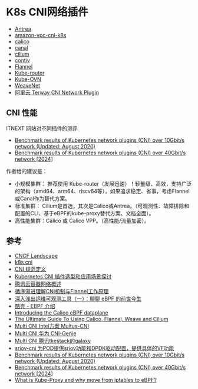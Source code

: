 # K8s CNI网络插件


- [Antrea](https://github.com/antrea-io/antrea)
- [amazon-vpc-cni-k8s](https://github.com/aws/amazon-vpc-cni-k8s)
- [calico](https://github.com/projectcalico/calico)
- [canal](https://github.com/projectcalico/canal)
- [cilium](https://github.com/cilium/cilium)
- [contiv](https://github.com/contiv/vpp)
- [Flannel](https://github.com/flannel-io/flannel)
- [Kube-router](https://github.com/cloudnativelabs/kube-router)
- [Kube-OVN](https://github.com/kubeovn/kube-ovn)
- [WeaveNet](https://github.com/weaveworks/weave)
- [阿里云 Terway CNI Network Plugin](https://github.com/AliyunContainerService/terway)


## CNI 性能

ITNEXT 网站对不同插件的测评

- [Benchmark results of Kubernetes network plugins (CNI) over 10Gbit/s network (Updated: August 2020)](https://itnext.io/benchmark-results-of-kubernetes-network-plugins-cni-over-10gbit-s-network-updated-august-2020-6e1b757b9e49)
- [Benchmark results of Kubernetes network plugins (CNI) over 40Gbit/s network [2024]](https://itnext.io/benchmark-results-of-kubernetes-network-plugins-cni-over-40gbit-s-network-2024-156f085a5e4e#89d8-90c23c8caeb4-reply)

作者给的建议是：

- 小规模集群： 推荐使用 Kube-router（发展迅速）！轻量级、高效，支持广泛的架构（amd64、arm64、riscv64等），如果追求稳定、省事，考虑Flannel或Canal作为替代方案。
- 标准集群： Cilium是首选，其次是Calico或Antrea。（可观测性、故障排除和配置的CLI、基于eBPF的kube-proxy替代方案、文档全面）。
- 高性能集群：Calico 或 Calico VPP。（高性能/流量加密）。




## 参考
- [CNCF Landscape](https://landscape.cncf.io/)
- [k8s cni](https://kubernetes.feisky.xyz/extension/network/cni)
- [CNI 规范定义](https://github.com/containernetworking/cni/blob/main/SPEC.md)
- [Kubernetes CNI 插件选型和应用场景探讨](https://kubesphere.io/zh/blogs/kubernetes-cni/)
- [腾讯云容器网络概述](https://cloud.tencent.com/document/product/457/50353)
- [循序渐进理解CNI机制与Flannel工作原理](https://blog.yingchi.io/posts/2020/8/k8s-flannel.html)
- [深入浅出运维可观测工具（一）：聊聊 eBPF 的前世今生](https://cloudnative.to/blog/current-state-and-future-of-ebpf/)
- [酷壳 - EBPF 介绍](https://coolshell.cn/articles/22320.html)
- [Introducing the Calico eBPF dataplane](https://www.tigera.io/blog/introducing-the-calico-ebpf-dataplane/)
- [The Ultimate Guide To Using Calico, Flannel, Weave and Cilium](https://platform9.com/blog/the-ultimate-guide-to-using-calico-flannel-weave-and-cilium/)
- [Multi CNI  Intel方案 Multus-CNI](https://github.com/k8snetworkplumbingwg/multus-cni)
- [Multi CNI  华为 CNI-Genie](https://github.com/cni-genie/CNI-Genie)
- [Multi CNI 腾讯tkestack的galaxy](https://github.com/tkestack/galaxy)
- [sriov-cni 为POD提供sriov功能和DPDK驱动配置，提供具体的VF功能](https://github.com/k8snetworkplumbingwg/sriov-cni)
- [Benchmark results of Kubernetes network plugins (CNI) over 10Gbit/s network (Updated: August 2020)](https://itnext.io/benchmark-results-of-kubernetes-network-plugins-cni-over-10gbit-s-network-updated-august-2020-6e1b757b9e49)
- [Benchmark results of Kubernetes network plugins (CNI) over 40Gbit/s network [2024]](https://itnext.io/benchmark-results-of-kubernetes-network-plugins-cni-over-40gbit-s-network-2024-156f085a5e4e#89d8-90c23c8caeb4-reply)
- [What is Kube-Proxy and why move from iptables to eBPF?](https://isovalent.com/blog/post/why-replace-iptables-with-ebpf/)
